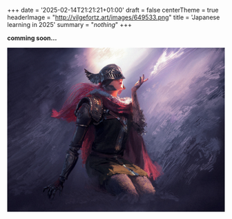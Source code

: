 +++
date = '2025-02-14T21:21:21+01:00'
draft = false
centerTheme = true
headerImage = "http://vilgefortz.art/images/649533.png"
title = 'Japanese learning in 2025'
summary = "_nothing_"
+++

**comming soon...**

![malenia](/images/1137520.jpg)
